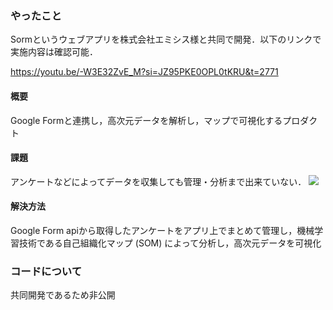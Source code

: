 ### やったこと
Sormというウェブアプリを株式会社エミシス様と共同で開発．以下のリンクで実施内容は確認可能．

https://youtu.be/-W3E32ZvE_M?si=JZ95PKE0OPL0tKRU&t=2771

#### 概要
Google Formと連携し，高次元データを解析し，マップで可視化するプロダクト
#### 課題
アンケートなどによってデータを収集しても管理・分析まで出来ていない．
![](./image/slide1.jpg)
#### 解決方法
Google Form apiから取得したアンケートをアプリ上でまとめて管理し，機械学習技術である自己組織化マップ (SOM) によって分析し，高次元データを可視化


### コードについて
共同開発であるため非公開